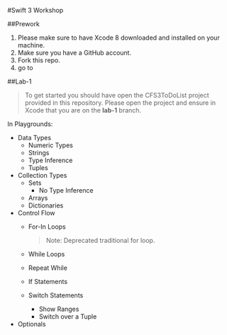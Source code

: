 #Swift 3 Workshop  

##Prework  
1. Please make sure to have Xcode 8 downloaded and installed on your machine.  
2. Make sure you have a GitHub account.  
3. Fork this repo.  
4. go to


##Lab-1  
> To get started you should have open the CFS3ToDoList project provided in this repository. Please open the project and ensure in Xcode that you are on the **lab-1** branch.


In Playgrounds:  
* Data Types  
  * Numeric Types  
  * Strings  
  * Type Inference  
  * Tuples  
* Collection Types  
  * Sets  
    * No Type Inference  
  * Arrays  
  * Dictionaries  
* Control Flow  
  * For-In Loops  
    > Note: Deprecated traditional for loop.  
    
  * While Loops  
  * Repeat While  
  * If Statements  
  * Switch Statements  
    * Show Ranges  
    * Switch over a Tuple  
* Optionals  